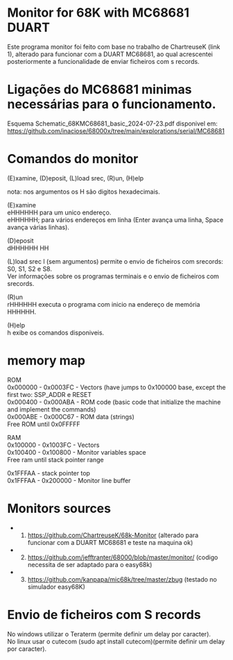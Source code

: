 # Monitor for 68K with MC68681 DUART
Este programa monitor foi feito com base no trabalho de ChartreuseK (link 1), alterado para funcionar com a DUART MC68681, ao qual acrescentei posteriormente a funcionalidade de enviar ficheiros com s records.  

# Ligações do MC68681 minimas necessárias para o funcionamento.
Esquema Schematic_68KMC68681_basic_2024-07-23.pdf disponivel em:
https://github.com/inaciose/68000x/tree/main/explorations/serial/MC68681

# Comandos do monitor
(E)xamine, (D)eposit, (L)load srec, (R)un, (H)elp  

nota: nos argumentos os H são digitos hexadecimais.  

(E)xamine  
eHHHHHH para um unico endereço.  
eHHHHHH; para vários endereços em linha (Enter avança uma linha, Space avança várias linhas).  

(D)eposit  
dHHHHHH HH  

(L)load srec
l (sem argumentos) permite o envio de ficheiros com srecords: S0, S1, S2 e S8.  
Ver informações sobre os programas terminais e o envio de ficheiros com srecords.  

(R)un  
rHHHHHH executa o programa com inicio na endereço de memória HHHHHH.  

(H)elp  
h exibe os comandos disponiveis. 

# memory map
ROM  
0x000000 - 0x0003FC - Vectors (have jumps to 0x100000 base, except the first two: SSP_ADDR e RESET  
0x000400 - 0x000ABA - ROM code (basic code that initialize the machine and implement the commands)  
0x000ABE - 0x000C67 - ROM data (strings)  
Free ROM until 0x0FFFFF  

RAM  
0x100000 - 0x1003FC - Vectors  
0x100400 - 0x100800 - Monitor variables space  
Free ram until stack pointer range  

0x1FFFAA - stack pointer top  
0x1FFFAA - 0x200000 - Monitor line buffer  


# Monitors sources

- 1) https://github.com/ChartreuseK/68k-Monitor (alterado para funcionar com a DUART MC68681 e teste na maquina ok)
- 2) https://github.com/jefftranter/68000/blob/master/monitor/ (codigo necessita de ser adaptado para o easy68k)
- 3) https://github.com/kanpapa/mic68k/tree/master/zbug (testado no simulador easy68K)

# Envio de ficheiros com S records
No windows utilizar o Teraterm (permite definir um delay por caracter).  
No linux usar o cutecom (sudo apt install cutecom)(permite definir um delay por caracter).  

